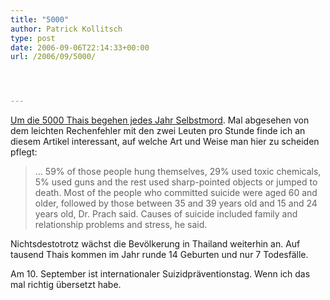 ```yaml
---
title: "5000"
author: Patrick Kollitsch
type: post
date: 2006-09-06T22:14:33+00:00
url: /2006/09/5000/




---
```

[Um die 5000 Thais begehen jedes Jahr Selbstmord][1]. Mal abgesehen von dem leichten Rechenfehler mit den zwei Leuten pro Stunde finde ich an diesem Artikel interessant, auf welche Art und Weise man hier zu scheiden pflegt:

> ... 59% of those people hung themselves, 29% used toxic chemicals, 5% used guns and the rest used sharp-pointed objects or jumped to death. Most of the people who committed suicide were aged 60 and older, followed by those between 35 and 39 years old and 15 and 24 years old, Dr. Prach said. Causes of suicide included family and relationship problems and stress, he said.

Nichtsdestotrotz w&auml;chst die Bev&ouml;lkerung in Thailand weiterhin an. Auf tausend Thais kommen im Jahr runde 14 Geburten und nur 7 Todesf&auml;lle.

Am 10. September ist internationaler Suizidpr&auml;ventionstag. Wenn ich das mal richtig &uuml;bersetzt habe.

 [1]: http://thainews.prd.go.th/newsenglish/previewnews.php?news_id=254909050046&news_headline=About